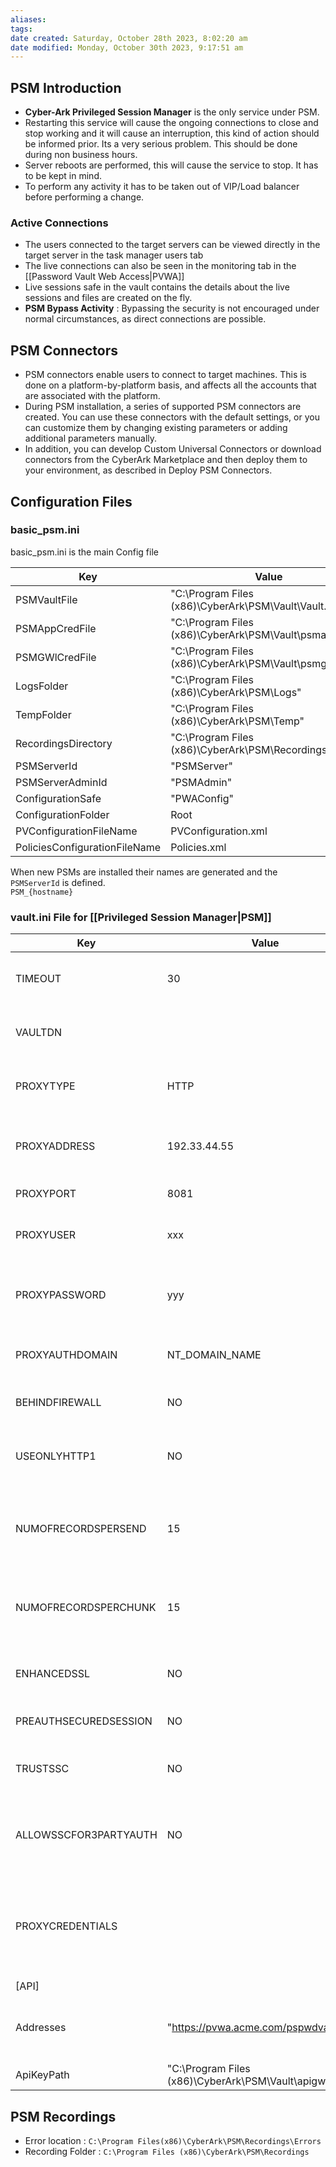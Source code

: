 ```yaml
---
aliases: 
tags: 
date created: Saturday, October 28th 2023, 8:02:20 am
date modified: Monday, October 30th 2023, 9:17:51 am
---
```


## PSM Introduction

- **Cyber-Ark Privileged Session Manager** is the only service under PSM.  
- Restarting this service will cause the ongoing connections to close and stop working and it will cause an interruption, this kind of action should be informed prior. Its a very serious problem. This should be done during non business hours. 
- Server reboots are performed, this will cause the service to stop. It has to be kept in mind.
- To perform any activity it has to be taken out of VIP/Load balancer before performing a change.

### Active Connections

- The users connected to the target servers can be viewed directly in the target server in the task manager users tab  
- The live connections can also be seen in the monitoring tab in the [[Password Vault Web Access|PVWA]]
- Live sessions safe in the vault contains the details about the live sessions and files are created on the fly.
- **PSM Bypass Activity** : Bypassing the security is not encouraged under normal circumstances, as direct connections are possible.

## PSM Connectors

- PSM connectors enable users to connect to target machines. This is done on a platform-by-platform basis, and affects all the accounts that are associated with the platform.  
- During PSM installation, a series of supported PSM connectors are created. You can use these connectors with the default settings, or you can customize them by changing existing parameters or adding additional parameters manually.  
- In addition, you can develop Custom Universal Connectors or download connectors from the CyberArk Marketplace and then deploy them to your environment, as described in Deploy PSM Connectors.

## Configuration Files

### basic_psm.ini

basic_psm.ini is the main Config file

| Key                          | Value                                           |
|------------------------------|-------------------------------------------------|
| PSMVaultFile                 | "C:\Program Files (x86)\CyberArk\PSM\Vault\Vault.ini" |
| PSMAppCredFile               | "C:\Program Files (x86)\CyberArk\PSM\Vault\psmapp.cred" |
| PSMGWlCredFile               | "C:\Program Files (x86)\CyberArk\PSM\Vault\psmgw.cred" |
| LogsFolder                   | "C:\Program Files (x86)\CyberArk\PSM\Logs" |
| TempFolder                   | "C:\Program Files (x86)\CyberArk\PSM\Temp" |
| RecordingsDirectory          | "C:\Program Files (x86)\CyberArk\PSM\Recordings" |
| PSMServerId                  | "PSMServer" |
| PSMServerAdminId             | "PSMAdmin" |
| ConfigurationSafe            | "PWAConfig" |
| ConfigurationFolder          | Root |
| PVConfigurationFileName      | PVConfiguration.xml |
| PoliciesConfigurationFileName| Policies.xml |

When new PSMs are installed their names are generated and the `PSMServerId` is defined.  
	`PSM_{hostname}`

### vault.ini File for [[Privileged Session Manager|PSM]]

| Key                    | Value                                 | Description |
|------------------------|---------------------------------------|-------------|
| TIMEOUT                | 30                                    | Seconds to wait for a Vault to respond to a request |
| VAULTDN                |                                       | Vault's Distinguished Name (PKI Authentication) |
| PROXYTYPE              | HTTP                                  | Possible values - HTTP, HTTPS, SOCKS4, SOCKS5 |
| PROXYADDRESS           | 192.33.44.55                          | Proxy server IP address (mandatory when using proxy server) |
| PROXYPORT              | 8081                                  | Proxy server IP Port |
| PROXYUSER              | xxx                                   | User for Proxy server if NTLM authentication is required |
| PROXYPASSWORD          | yyy                                   | Password for Proxy server if NTLM authentication is required |
| PROXYAUTHDOMAIN        | NT_DOMAIN_NAME                        | Domain for Proxy server if NTLM authentication is required |
| BEHINDFIREWALL         | NO                                    | Accessing the CyberArk vault via a Firewall. |
| USEONLYHTTP1           | NO                                    | Use only HTTP 1.0 protocol. Valid either with proxy settings Or with BEHINDFIREWALL |
| NUMOFRECORDSPERSEND    | 15                                    | Number of file records that require an acknowledgement from the Vault server |
| NUMOFRECORDSPERCHUNK   | 15                                    | Number of file records to transfer together in a single TCP/IP send/receive operation |
| ENHANCEDSSL            | NO                                    | Enhanced SSL based connection (port 443) is required |
| PREAUTHSECUREDSESSION  | NO                                    | Enable pre authentication secured session |
| TRUSTSSC               | NO                                    | Trust self-sign certificates in pre authentication secured session |
| ALLOWSSCFOR3PARTYAUTH  | NO                                    | Are self-sign certificates allowed for 3rd party authentication (like RADIUS) |
| PROXYCREDENTIALS       |                                       | Instead of specifying proxy user and clear text proxy password, they can be given in the file pointed by this parameter |
| [API]                  |                                       | |
| Addresses              | "https://pvwa.acme.com/pspwdvault/api"| PVWAConfig safe is created during installation during the installation of PVWA |
| ApiKeyPath             | "C:\Program Files (x86)\CyberArk\PSM\Vault\apigw.cred" | |

## PSM Recordings

- Error location : `C:\Program Files(x86)\CyberArk\PSM\Recordings\Errors`  
- Recording Folder : `C:\Program Files (x86)\CyberArk\PSM\Recordings`